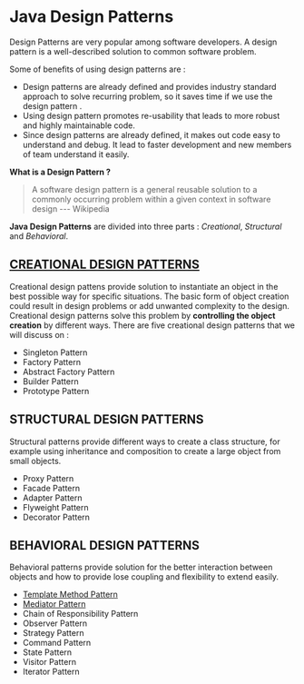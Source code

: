 # Java Design Patterns

Design Patterns are very popular among software developers. A design pattern is a well-described solution to common software problem.

Some of benefits of using design patterns are :
  * Design patterns are already defined and provides industry standard approach to solve recurring problem,
    so it saves time if we  use  the design pattern .
  * Using design pattern promotes re-usability that leads to more robust and highly maintainable code.
  * Since design patterns are already defined, it makes out code easy to understand and debug. It lead to faster development and new members of team understand it easily.


__What is a Design Pattern ?__
   > A software design pattern is a general reusable solution to a commonly occurring problem within a given context in software design --- Wikipedia

__Java Design Patterns__ are divided into three parts : *Creational*, *Structural* and *Behavioral*.

## [CREATIONAL DESIGN PATTERNS](https://github.com/javadroider/AlgoDSInJava/tree/master/src/com/javadroider/designpatterns/creational)

  Creational design pattens provide solution to instantiate an object in the best possible way for specific situations.
  The basic form of object creation could result in design problems or add unwanted complexity to the design. Creational design patterns solve this problem by __controlling the object creation__ by different ways.
  There are five creational design patterns that we will discuss on :

* Singleton Pattern
* Factory Pattern
* Abstract Factory Pattern
* Builder Pattern
* Prototype Pattern

## STRUCTURAL DESIGN PATTERNS

  Structural patterns provide different ways to create a class structure, for example using inheritance and composition to create a large object from small objects.
* Proxy Pattern
* Facade Pattern
* Adapter Pattern
* Flyweight Pattern
* Decorator Pattern

## BEHAVIORAL DESIGN PATTERNS

Behavioral patterns provide solution for the better interaction between objects and how to provide lose coupling and flexibility to extend easily.
* [ Template Method Pattern ](https://github.com/javadroider/AlgoDSInJava/tree/master/src/com/javadroider/designpatterns/behavioral/template)
* [ Mediator Pattern ](https://github.com/javadroider/AlgoDSInJava/tree/master/src/com/javadroider/designpatterns/behavioral/mediator)
* Chain of Responsibility Pattern
* Observer Pattern
* Strategy Pattern
* Command Pattern
* State Pattern
* Visitor Pattern
* Iterator Pattern

